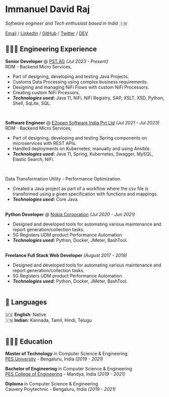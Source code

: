 # Immanuel David Raj

_Software engineer and Tech enthusiast based in India 🇮🇳_ <br>

[Email](mailto:immanuel.davidraj@gmail.com) / [LinkedIn](https://www.linkedin.com/in/immanueldavidraj/) / [GitHub](https://github.com/immanueldavidraj/) / [Twitter](https://twitter.com/immanueldavidr) / [DEV](https://dev.to/immanueldavidraj)

## 👩🏼‍💻 Engineering Experience

**Senior Developer** @ [PST.AG](https://www.pst.ag/) _(Jul 2023 - Present)_ <br>
RDM - Backend Micro Services,
  - Part of designing, developing and testing Java Projects.
  - Customs Data Processing using complex business requirements.
  - Designing and managing NiFi Flows with custom NiFi Processors.
  - Creating custom NiFi Prcessors.
  - **_Technologies used:_** Java 11, NiFi, NiFi Registry, SAP, XSLT, XSD, Python, Shell, SqLite, SQL.
<br>

**Software Engineer** @ [E2open Software India Pvt Ltd](https://www.e2open.com/) _(Jul 2021 - Jul 2023)_ <br>
RDM - Backend Micro Services,
  - Part of designing, developing and testing Spring components on microservices with REST APIs.
  - Handled deployments on Kubernetes, manually and using Ansible.
  - **_Technologies used:_** Java 11, Spring, Kubernetes, Swagger, MySQL, Elastic Search, NiFi.
<br>

Data Transformation Utility - Performance Optimization.
  - Created a Java project as part of a workflow where the csv file is transformed using a given specification with functions and mappings.
  - **_Technologies used:_** Core Java.
<br><br>

**Python Developer** @ [Nokia Corporation](https://www.nokia.com/) _(Jul 2020 - Jun 2021)_ <br>
  - Designed and developed tools for automating various maintenance and report generation/collection tasks.
  - 5G Registers UDM product Performance Automation
  - **_Technologies used:_** Python, Docker, JMeter, BashTool.
<br><br>

**Freelance Full Stack Web Developer** _(August 2017 - 2019)_ <br>
  - Designed and developed tools for automating various maintenance and report generation/collection tasks.
  - 5G Registers UDM product Performance Automation
  - **_Technologies used:_** Python, Docker, JMeter, BashTool.
<br><br>

## 💬 Languages

🇺🇸 **English**: Native <br>
🇮🇳 **Indian**: Kannada, Tamil, Hindi, Telugu
<br><br>

## 👩🏼‍🎓 Education

**Master of Technology** in Computer Science & Engineering<br>
[PES University](https://pes.edu/) - Bengaluru, India _(2019 - 2021)_ <br>

**Bachelor of Engineering** in Computer Science & Engineering<br>
[PES College of Engineering](https://pescemandya.org/) - Mandya, India _(2019 - 2021)_ <br>

**Diploma** in Computer Science & Engineering<br>
Cauvery Polytechnic - Bengaluru, India _(2019 - 2021)_ <br>
